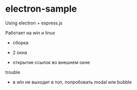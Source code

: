 # electron-sample


Using electron + express.js 


Работает на win и linux

- сборка

- 2 окна

- открытие ссылок во внешнем окне


trouble

- в win не выходит в топ, попробовать modal или bubble

